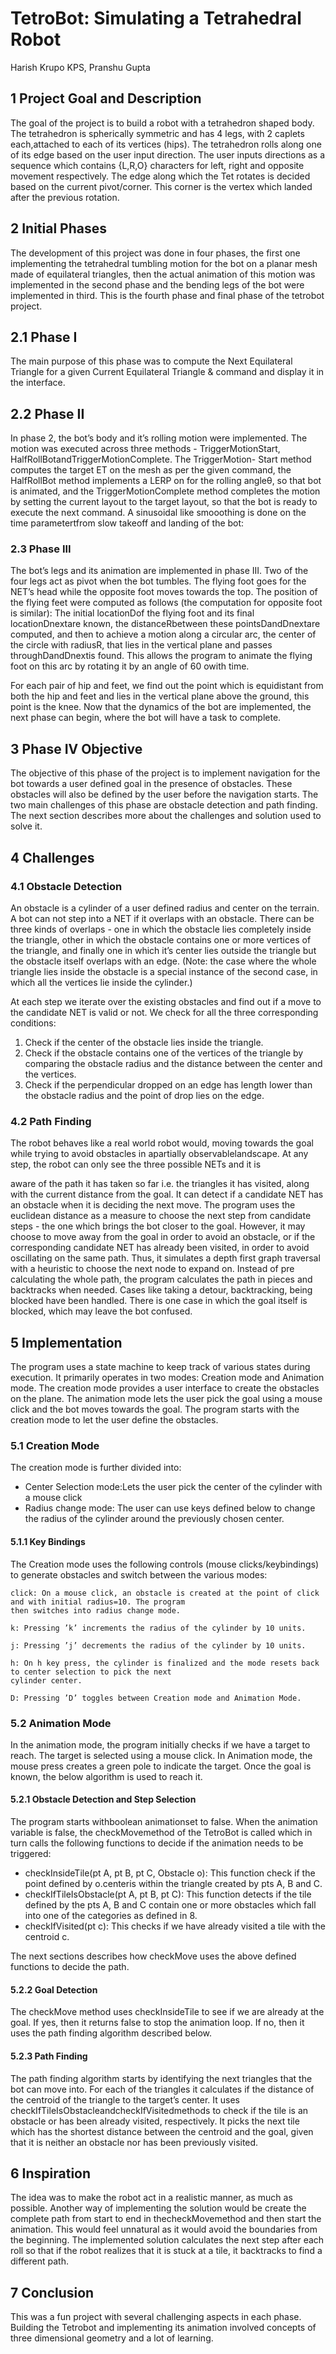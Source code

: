 # TetroBot: Simulating a Tetrahedral Robot
Harish Krupo KPS, Pranshu Gupta


## 1 Project Goal and Description
The goal of the project is to build a robot with a tetrahedron shaped body. The tetrahedron is spherically symmetric and has 4 legs, with 2 caplets each,attached to each of its vertices (hips). The tetrahedron rolls along one of its edge based on the user input direction. The user inputs directions as a sequence which contains {L,R,O} characters for left, right and opposite movement respectively. The edge along which the Tet rotates is decided based on the current pivot/corner. This corner is the vertex which landed after the
previous rotation.

## 2 Initial Phases
The development of this project was done in four phases, the first one implementing the tetrahedral tumbling motion for the bot on a planar mesh made of equilateral triangles, then the actual animation of this motion
was implemented in the second phase and the bending legs of the bot were implemented in third. This is the fourth phase and final phase of the tetrobot project.

## 2.1 Phase I
The main purpose of this phase was to compute the Next Equilateral Triangle for a given Current Equilateral Triangle & command and display it in the interface. 

## 2.2 Phase II

In phase 2, the bot’s body and it’s rolling motion were implemented. The motion was executed across three methods - TriggerMotionStart, HalfRollBotandTriggerMotionComplete. The TriggerMotion-
Start method computes the target ET on the mesh as per the given command, the HalfRollBot method
implements a LERP on for the rolling angleθ, so that bot is animated, and the TriggerMotionComplete
method completes the motion by setting the current layout to the target layout, so that the bot is ready to
execute the next command. A sinusoidal like smooothing is done on the time parametertfrom slow takeoff and landing of the bot:


### 2.3 Phase III

The bot’s legs and its animation are implemented in phase III. Two of the four legs act as pivot when the
bot tumbles. The flying foot goes for the NET’s head while the opposite foot moves towards the top. The
position of the flying feet were computed as follows (the computation for opposite foot is similar):
The initial locationDof the flying foot and its final locationDnextare known, the distanceRbetween
these pointsDandDnextare computed, and then to achieve a motion along a circular
arc, the center of the circle with radiusR, that lies in the vertical plane and passes throughDandDnextis
found. This allows the program to animate the flying foot on this arc by rotating it by an angle of 60 owith
time.

For each pair of hip and feet, we find out the point which is equidistant from both the hip and feet and
lies in the vertical plane above the ground, this point is the knee.
Now that the dynamics of the bot are implemented, the next phase can begin, where the bot will have a
task to complete.

## 3 Phase IV Objective

The objective of this phase of the project is to implement navigation for the bot towards a user defined goal
in the presence of obstacles. These obstacles will also be defined by the user before the navigation starts.
The two main challenges of this phase are obstacle detection and path finding. The next section describes
more about the challenges and solution used to solve it.

## 4 Challenges

### 4.1 Obstacle Detection

An obstacle is a cylinder of a user defined radius and center on the terrain. A bot can not step into a NET
if it overlaps with an obstacle. There can be three kinds of overlaps - one in which the obstacle
lies completely inside the triangle, other in which the obstacle contains one or more vertices of the triangle,
and finally one in which it’s center lies outside the triangle but the obstacle itself overlaps with an edge.
(Note: the case where the whole triangle lies inside the obstacle is a special instance of the second case, in
which all the vertices lie inside the cylinder.)

At each step we iterate over the existing obstacles and find out if a move to the candidate NET is valid
or not. We check for all the three corresponding conditions:

1. Check if the center of the obstacle lies inside the triangle.
2. Check if the obstacle contains one of the vertices of the triangle by comparing the obstacle radius and
    the distance between the center and the vertices.
3. Check if the perpendicular dropped on an edge has length lower than the obstacle radius and the point
    of drop lies on the edge.

### 4.2 Path Finding

The robot behaves like a real world robot would, moving towards the goal while trying to avoid obstacles in
apartially observablelandscape. At any step, the robot can only see the three possible NETs and it is


aware of the path it has taken so far i.e. the triangles it has visited, along with the current distance from
the goal. It can detect if a candidate NET has an obstacle when it is deciding the next move.
The program uses the euclidean distance as a measure to choose the next step from candidate steps -
the one which brings the bot closer to the goal. However, it may choose to move away from the goal in
order to avoid an obstacle, or if the corresponding candidate NET has already been visited, in order to avoid
oscillating on the same path. Thus, it simulates a depth first graph traversal with a heuristic to choose the
next node to expand on. Instead of pre calculating the whole path, the program calculates the path in pieces
and backtracks when needed.
Cases like taking a detour, backtracking, being blocked have been
handled. There is one case in which the goal itself is blocked, which may leave the bot confused.

## 5 Implementation

The program uses a state machine to keep track of various states during execution. It primarily operates
in two modes: Creation mode and Animation mode. The creation mode provides a user interface to create
the obstacles on the plane. The animation mode lets the user pick the goal using a mouse click and the bot
moves towards the goal. The program starts with the creation mode to let the user define the obstacles.

### 5.1 Creation Mode

The creation mode is further divided into:

- Center Selection mode:Lets the user pick the center of the cylinder with a mouse click
- Radius change mode: The user can use keys defined below to change the radius of the cylinder
    around the previously chosen center.


#### 5.1.1 Key Bindings

The Creation mode uses the following controls (mouse clicks/keybindings) to generate obstacles and switch
between the various modes:
```
click: On a mouse click, an obstacle is created at the point of click and with initial radius=10. The program
then switches into radius change mode.
```
```
k: Pressing ’k’ increments the radius of the cylinder by 10 units.
```
```
j: Pressing ’j’ decrements the radius of the cylinder by 10 units.
```
```
h: On h key press, the cylinder is finalized and the mode resets back to center selection to pick the next
cylinder center.
```
```
D: Pressing ’D’ toggles between Creation mode and Animation Mode.
```
### 5.2 Animation Mode

In the animation mode, the program initially checks if we have a target to reach. The target is selected using
a mouse click. In Animation mode, the mouse press creates a green pole to indicate the target. Once the
goal is known, the below algorithm is used to reach it.

#### 5.2.1 Obstacle Detection and Step Selection

The program starts withboolean animationset to false. When the animation variable is false, the
checkMovemethod of the TetroBot is called which in turn calls the following functions to decide if the
animation needs to be triggered:

- checkInsideTile(pt A, pt B, pt C, Obstacle o): This function check if the point defined by
    o.centeris within the triangle created by pts A, B and C.
- checkIfTileIsObstacle(pt A, pt B, pt C): This function detects if the tile defined by the pts A,
    B and C contain one or more obstacles which fall into one of the categories as defined in 8.
- checkIfVisited(pt c): This checks if we have already visited a tile with the centroid c.

The next sections describes how checkMove uses the above defined functions to decide the path.

#### 5.2.2 Goal Detection
The checkMove method uses checkInsideTile to see if we are already at the goal. If yes, then it returns false to stop the animation loop. If no, then it uses the path finding algorithm described below.

#### 5.2.3 Path Finding

The path finding algorithm starts by identifying the next triangles that the bot can move into. For each
of the triangles it calculates if the distance of the centroid of the triangle to the target’s center. It uses
checkIfTileIsObstacleandcheckIfVisitedmethods to check if the tile is an obstacle or has been already
visited, respectively. It picks the next tile which has the shortest distance between the centroid and the goal,
given that it is neither an obstacle nor has been previously visited.

## 6 Inspiration

The idea was to make the robot act in a realistic manner, as much as possible. Another way of implementing
the solution would be create the complete path from start to end in thecheckMovemethod and then
start the animation. This would feel unnatural as it would avoid the boundaries from the beginning. The
implemented solution calculates the next step after each roll so that if the robot realizes that it is stuck at a
tile, it backtracks to find a different path.

## 7 Conclusion

This was a fun project with several challenging aspects in each phase. Building the Tetrobot and implementing
its animation involved concepts of three dimensional geometry and a lot of learning.


